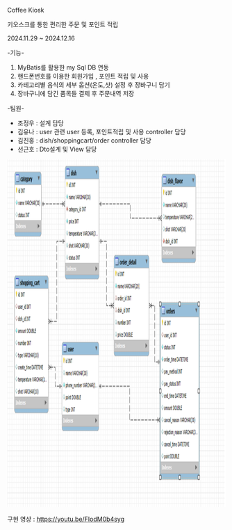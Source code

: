 Coffee Kiosk

키오스크를 통한 편리한 주문 및 포인트 적립

2024.11.29 ~ 2024.12.16

-기능-
1. MyBatis를 활용한 my Sql DB 연동
2. 핸드폰번호를 이용한 회원가입 , 포인트 적립 및 사용
3. 카테고리별 음식의 세부 옵션(온도,샷) 설정 후 장바구니 담기
4. 장바구니에 담긴 품목들 결제 후 주문내역 저장

-팀원-

- 조정우 : 설계 담당
- 김유나 : user 관련 user 등록, 포인트적립 및 사용 controller 담당
- 김진홍 : dish/shoppingcart/order controller 담당
- 선근호 : Dto설계 및 View 담당

<img alt="ERD.png" height="800" src="ERD.png" width="1000"/>

구현 영상 : https://youtu.be/FIodM0b4syg
